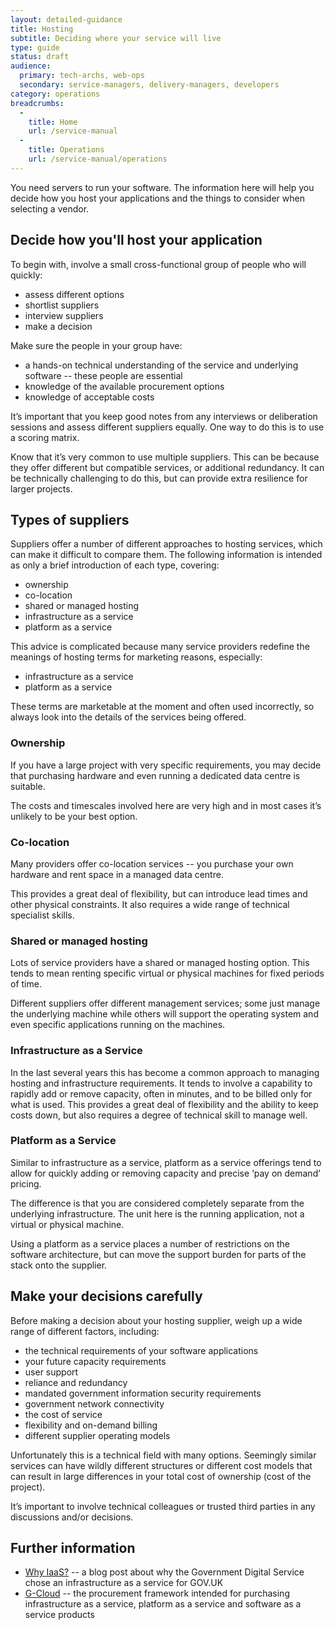 ```yaml
---
layout: detailed-guidance
title: Hosting
subtitle: Deciding where your service will live
type: guide
status: draft
audience: 
  primary: tech-archs, web-ops
  secondary: service-managers, delivery-managers, developers
category: operations
breadcrumbs:
  -
    title: Home
    url: /service-manual
  -
    title: Operations
    url: /service-manual/operations
---
```


You need servers to run your software. The information here will help you decide how you host your applications and the things to consider when selecting a vendor.

## Decide how you'll host your application

To begin with, involve a small cross-functional group of people who will quickly:

* assess different options
* shortlist suppliers
* interview suppliers
* make a decision

Make sure the people in your group have:

* a hands-on technical understanding of the service and underlying software -- these people are essential
* knowledge of the available procurement options
* knowledge of acceptable costs

It’s important that you keep good notes from any interviews or deliberation sessions and assess different suppliers equally. One way to do this is to use a scoring matrix.

Know that it’s very common to use multiple suppliers. This can be because they offer different but compatible services, or additional redundancy. It can be technically challenging to do this, but can provide extra resilience for larger projects.


## Types of suppliers

Suppliers offer a number of different approaches to hosting services, which can make it difficult to compare them. The following information is intended as only a brief introduction of each type, covering:

* ownership
* co-location
* shared or managed hosting
* infrastructure as a service
* platform as a service

This advice is complicated because many service providers redefine the meanings of hosting terms for marketing reasons, especially:

* infrastructure as a service
* platform as a service

These terms are marketable at the moment and often used incorrectly, so always look into the details of the services being offered.

### Ownership

If you have a large project with very specific requirements, you may decide that purchasing hardware and even running a dedicated data centre is suitable.

The costs and timescales involved here are very high and in most cases it’s unlikely to be your best option.

### Co-location

Many providers offer co-location services -- you purchase your own hardware and rent space in a managed data centre. 

This provides a great deal of flexibility, but can introduce lead times and other physical constraints. It also requires a wide range of technical specialist skills.

### Shared or managed hosting

Lots of service providers have a shared or managed hosting option. This tends to mean renting specific virtual or physical machines for fixed periods of time.

Different suppliers offer different management services; some just manage the underlying machine while others will support the operating system and even specific applications running on the machines.

### Infrastructure as a Service

In the last several years this has become a common approach to managing hosting and infrastructure requirements. It tends to involve a capability to rapidly add or remove capacity, often in minutes, and to be billed only for what is used. This provides a great deal of flexibility and the ability to keep costs down, but also requires a degree of technical skill to manage well.

### Platform as a Service

Similar to infrastructure as a service, platform as a service offerings tend to allow for quickly adding or removing capacity and precise ‘pay on demand’ pricing.

The difference is that you are considered completely separate from the underlying infrastructure. The unit here is the running application, not a virtual or physical machine.

Using a platform as a service places a number of restrictions on the software architecture, but can move the support burden for parts of the stack onto the supplier.

## Make your decisions carefully

Before making a decision about your hosting supplier, weigh up a wide range of different factors, including:

* the technical requirements of your software applications
* your future capacity requirements
* user support
* reliance and redundancy
* mandated government information security requirements
* government network connectivity
* the cost of service
* flexibility and on-demand billing
* different supplier operating models

Unfortunately this is a technical field with many options. Seemingly similar services can have wildly different structures or different cost models that can result in large differences in your total cost of ownership (cost of the project). 

It’s important to involve technical colleagues or trusted third parties in any discussions and/or decisions.

## Further information

* [Why IaaS?](https://gds.blog.gov.uk/2012/09/25/why-iaas/) -- a blog post about why the Government Digital Service chose an infrastructure as a service for GOV.UK
* [G-Cloud](/how-to-use-cloudstore) -- the procurement framework intended for purchasing infrastructure as a service, platform as a service and software as a service products
